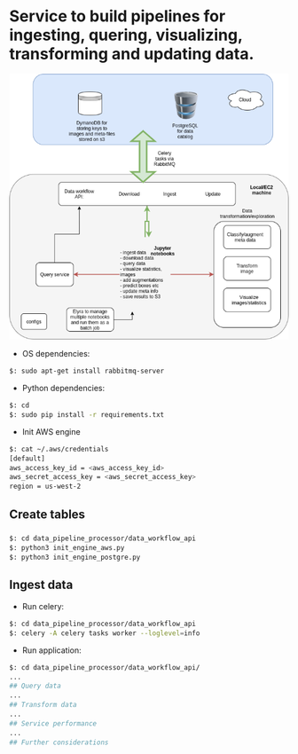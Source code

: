 # Service to build pipelines for ingesting, quering, visualizing, transforming and updating data.

![Service Design](data_pipeline.png)

* OS dependencies:
```bash
$: sudo apt-get install rabbitmq-server
```

* Python dependencies:
```bash
$: cd 
$: sudo pip install -r requirements.txt
```

* Init AWS engine
```bash
$: cat ~/.aws/credentials
[default]
aws_access_key_id = <aws_access_key_id>
aws_secret_access_key = <aws_secret_access_key>
region = us-west-2

```
## Create tables
### 
```bash
$: cd data_pipeline_processor/data_workflow_api
$: python3 init_engine_aws.py
$: python3 init_engine_postgre.py

```
## Ingest data

* Run celery:
```bash
$: cd data_pipeline_processor/data_workflow_api
$: celery -A celery tasks worker --loglevel=info
```

* Run application:
```bash
$: cd data_pipeline_processor/data_workflow_api/
...
## Query data
...
## Transform data
...
## Service performance
...
## Further considerations